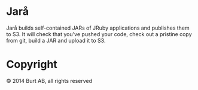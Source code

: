 # Jarå

Jarå builds self-contained JARs of JRuby applications and publishes them to S3. It will check that you've pushed your code, check out a pristine copy from git, build a JAR and upload it to S3.

# Copyright

© 2014 Burt AB, all rights reserved